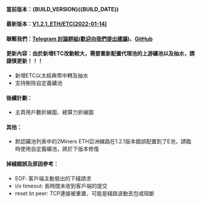 #### 當前版本：{BUILD_VERSION}({BUILD_DATE})
#### 最新版本：[V1.2.1_ETH/ETC(2022-01-14)](https://github.com/GoMinerProxy/GoMinerProxy/releases/tag/1.2.1)
#### 聯繫我們：[Telegram 討論群組(歡迎向我們提出建議)](https://t.me/+afVqEXnxtQAyNWNh)、[GitHub](https://github.com/GoMinerProxy/GoMinerProxy) 
#### 更新內容：由於新增ETC改動較大，需要重新配置代理池的上游礦池以及抽水，請謹慎更新！！！
- 新增ETC以太經典幣中轉及抽水
- 支持刪除自定義礦池
#### 後續計劃：
- 主頁用戶數折線圖、總算力折線圖
#### 其他：
- 默認礦池列表中的2Miners ETH亞洲線路在1.2.1版本錯誤配置到了E池，請臨時使用自定義礦池，將於下版本修復
#### 掉綫錯誤及原因參考：
- EOF: 客戶端主動發出的下綫請求
- i/o timeout: 長時間未收到客戶端的提交
- reset bt peer: TCP連接被重置，可能是綫路波動丟包或阻斷
